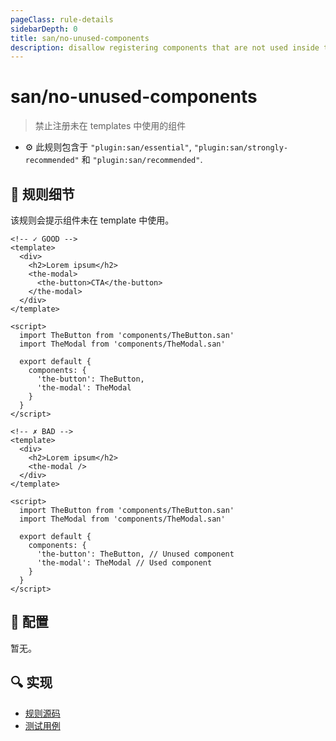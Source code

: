 ```yaml
---
pageClass: rule-details
sidebarDepth: 0
title: san/no-unused-components
description: disallow registering components that are not used inside templates
---
```

# san/no-unused-components
> 禁止注册未在 templates 中使用的组件

- :gear: 此规则包含于 `"plugin:san/essential"`, `"plugin:san/strongly-recommended"` 和 `"plugin:san/recommended"`.

## :book: 规则细节

该规则会提示组件未在 template 中使用。

<eslint-code-block :rules="{'san/no-unused-components': ['error']}">

```vue
<!-- ✓ GOOD -->
<template>
  <div>
    <h2>Lorem ipsum</h2>
    <the-modal>
      <the-button>CTA</the-button>
    </the-modal>
  </div>
</template>

<script>
  import TheButton from 'components/TheButton.san'
  import TheModal from 'components/TheModal.san'

  export default {
    components: {
      'the-button': TheButton,
      'the-modal': TheModal
    }
  }
</script>
```

</eslint-code-block>

<eslint-code-block :rules="{'san/no-unused-components': ['error']}">

```vue
<!-- ✗ BAD -->
<template>
  <div>
    <h2>Lorem ipsum</h2>
    <the-modal />
  </div>
</template>

<script>
  import TheButton from 'components/TheButton.san'
  import TheModal from 'components/TheModal.san'

  export default {
    components: {
      'the-button': TheButton, // Unused component
      'the-modal': TheModal // Used component
    }
  }
</script>
```

</eslint-code-block>


## :wrench: 配置

暂无。

## :mag: 实现

- [规则源码](https://github.com/ecomfe/eslint-plugin-san/blob/main/lib/rules/no-unused-components.js)
- [测试用例](https://github.com/ecomfe/eslint-plugin-san/blob/main/__tests__/lib/rules/no-unused-components.test.js)
